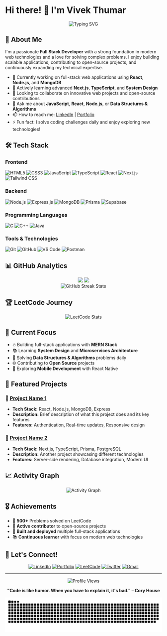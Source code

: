 # Hi there! 👋 I'm Vivek Thumar

<div align="center">
  <img src="https://readme-typing-svg.herokuapp.com?font=Fira+Code&size=30&duration=3000&pause=1000&color=0891B2&center=true&vCenter=true&width=600&lines=Full+Stack+Developer;Problem+Solver;Tech+Enthusiast;Always+Learning" alt="Typing SVG" />
</div>

## 🚀 About Me

I'm a passionate **Full Stack Developer** with a strong foundation in modern web technologies and a love for solving complex problems. I enjoy building scalable applications, contributing to open-source projects, and continuously expanding my technical expertise.

- 🔭 Currently working on full-stack web applications using **React**, **Node.js**, and **MongoDB**
- 🌱 Actively learning advanced **Next.js**, **TypeScript**, and **System Design**
- 👯 Looking to collaborate on innovative web projects and open-source contributions
- 💬 Ask me about **JavaScript**, **React**, **Node.js**, or **Data Structures & Algorithms**
- 📫 How to reach me: [LinkedIn](https://www.linkedin.com/in/mrvivekthumar) | [Portfolio](https://vivekthumar.vercel.app/)
- ⚡ Fun fact: I solve coding challenges daily and enjoy exploring new technologies!

## 🛠️ Tech Stack

### Frontend
![HTML5](https://img.shields.io/badge/HTML5-E34F26?style=for-the-badge&logo=html5&logoColor=white)
![CSS3](https://img.shields.io/badge/CSS3-1572B6?style=for-the-badge&logo=css3&logoColor=white)
![JavaScript](https://img.shields.io/badge/JavaScript-F7DF1E?style=for-the-badge&logo=javascript&logoColor=black)
![TypeScript](https://img.shields.io/badge/TypeScript-3178C6?style=for-the-badge&logo=typescript&logoColor=white)
![React](https://img.shields.io/badge/React-61DAFB?style=for-the-badge&logo=react&logoColor=black)
![Next.js](https://img.shields.io/badge/Next.js-000000?style=for-the-badge&logo=nextdotjs&logoColor=white)
![Tailwind CSS](https://img.shields.io/badge/Tailwind_CSS-38B2AC?style=for-the-badge&logo=tailwind-css&logoColor=white)

### Backend
![Node.js](https://img.shields.io/badge/Node.js-339933?style=for-the-badge&logo=nodedotjs&logoColor=white)
![Express.js](https://img.shields.io/badge/Express.js-000000?style=for-the-badge&logo=express&logoColor=white)
![MongoDB](https://img.shields.io/badge/MongoDB-47A248?style=for-the-badge&logo=mongodb&logoColor=white)
![Prisma](https://img.shields.io/badge/Prisma-2D3748?style=for-the-badge&logo=prisma&logoColor=white)
![Supabase](https://img.shields.io/badge/Supabase-3ECF8E?style=for-the-badge&logo=supabase&logoColor=white)

### Programming Languages
![C](https://img.shields.io/badge/C-A8B9CC?style=for-the-badge&logo=c&logoColor=black)
![C++](https://img.shields.io/badge/C++-00599C?style=for-the-badge&logo=c%2B%2B&logoColor=white)
![Java](https://img.shields.io/badge/Java-ED8B00?style=for-the-badge&logo=openjdk&logoColor=white)

### Tools & Technologies
![Git](https://img.shields.io/badge/Git-F05032?style=for-the-badge&logo=git&logoColor=white)
![GitHub](https://img.shields.io/badge/GitHub-181717?style=for-the-badge&logo=github&logoColor=white)
![VS Code](https://img.shields.io/badge/VS_Code-007ACC?style=for-the-badge&logo=visual-studio-code&logoColor=white)
![Postman](https://img.shields.io/badge/Postman-FF6C37?style=for-the-badge&logo=postman&logoColor=white)

## 📊 GitHub Analytics

<div align="center">
  <img height="180em" src="https://github-readme-stats.vercel.app/api?username=mrvivekthumar&show_icons=true&theme=tokyonight&include_all_commits=true&count_private=true"/>
  <img height="180em" src="https://github-readme-stats.vercel.app/api/top-langs/?username=mrvivekthumar&layout=compact&langs_count=8&theme=tokyonight"/>
</div>

<div align="center">
  <img src="https://github-readme-streak-stats.herokuapp.com/?user=mrvivekthumar&theme=tokyonight" alt="GitHub Streak Stats"/>
</div>

## 🏆 LeetCode Journey

<div align="center">
  <img src="https://leetcard.jacoblin.cool/mrvivekthumar?theme=unicorn&font=Karma&ext=heatmap" alt="LeetCode Stats"/>
</div>

## 🎯 Current Focus

- 🔥 Building full-stack applications with **MERN Stack**
- 📚 Learning **System Design** and **Microservices Architecture**
- 🧠 Solving **Data Structures & Algorithms** problems daily
- 🌐 Contributing to **Open Source** projects
- 📱 Exploring **Mobile Development** with React Native

## 🌟 Featured Projects

### 🚀 [Project Name 1](https://github.com/mrvivekthumar/project1)
- **Tech Stack:** React, Node.js, MongoDB, Express
- **Description:** Brief description of what this project does and its key features
- **Features:** Authentication, Real-time updates, Responsive design

### 🚀 [Project Name 2](https://github.com/mrvivekthumar/project2)
- **Tech Stack:** Next.js, TypeScript, Prisma, PostgreSQL
- **Description:** Another project showcasing different technologies
- **Features:** Server-side rendering, Database integration, Modern UI

## 📈 Activity Graph

<div align="center">
  <img src="https://github-readme-activity-graph.vercel.app/graph?username=mrvivekthumar&theme=tokyo-night&hide_border=true&area=true" alt="Activity Graph"/>
</div>

## 🎖️ Achievements

- 🏅 **500+** Problems solved on LeetCode
- 🌟 **Active contributor** to open-source projects
- 🚀 **Built and deployed** multiple full-stack applications
- 📚 **Continuous learner** with focus on modern web technologies

## 🤝 Let's Connect!

<div align="center">
  
[![LinkedIn](https://img.shields.io/badge/LinkedIn-0A66C2?style=for-the-badge&logo=linkedin&logoColor=white)](https://www.linkedin.com/in/mrvivekthumar)
[![Portfolio](https://img.shields.io/badge/Portfolio-FF5722?style=for-the-badge&logo=google-chrome&logoColor=white)](https://vivekthumar.vercel.app/)
[![LeetCode](https://img.shields.io/badge/LeetCode-FFA116?style=for-the-badge&logo=leetcode&logoColor=white)](https://leetcode.com/mrvivekthumar)
[![Twitter](https://img.shields.io/badge/Twitter-1DA1F2?style=for-the-badge&logo=twitter&logoColor=white)](https://twitter.com/mrvivekthumar)
[![Gmail](https://img.shields.io/badge/Gmail-EA4335?style=for-the-badge&logo=gmail&logoColor=white)](mailto:your.email@gmail.com)

</div>

---

<div align="center">
  <img src="https://komarev.com/ghpvc/?username=mrvivekthumar&label=Profile%20Views&color=0e75b6&style=flat" alt="Profile Views" />
  
  **"Code is like humor. When you have to explain it, it's bad." – Cory House**
</div>

<div align="center">
  <img src="https://raw.githubusercontent.com/platane/snk/output/github-contribution-grid-snake.svg" alt="Snake animation" />
</div>
